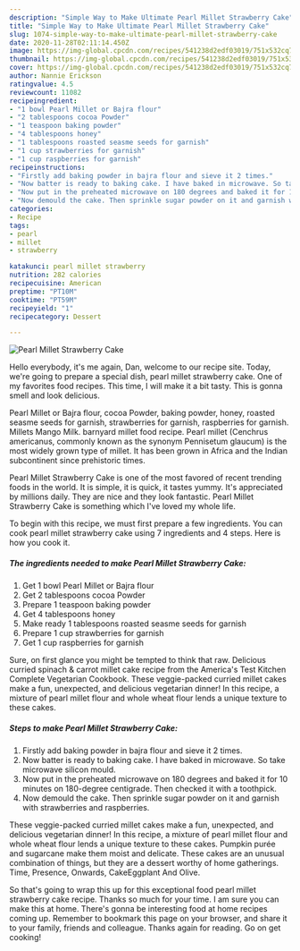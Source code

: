 ```yaml
---
description: "Simple Way to Make Ultimate Pearl Millet Strawberry Cake"
title: "Simple Way to Make Ultimate Pearl Millet Strawberry Cake"
slug: 1074-simple-way-to-make-ultimate-pearl-millet-strawberry-cake
date: 2020-11-28T02:11:14.450Z
image: https://img-global.cpcdn.com/recipes/541238d2edf03019/751x532cq70/pearl-millet-strawberry-cake-recipe-main-photo.jpg
thumbnail: https://img-global.cpcdn.com/recipes/541238d2edf03019/751x532cq70/pearl-millet-strawberry-cake-recipe-main-photo.jpg
cover: https://img-global.cpcdn.com/recipes/541238d2edf03019/751x532cq70/pearl-millet-strawberry-cake-recipe-main-photo.jpg
author: Nannie Erickson
ratingvalue: 4.5
reviewcount: 11082
recipeingredient:
- "1 bowl Pearl Millet or Bajra flour"
- "2 tablespoons cocoa Powder"
- "1 teaspoon baking powder"
- "4 tablespoons honey"
- "1 tablespoons roasted seasme seeds for garnish"
- "1 cup strawberries for garnish"
- "1 cup raspberries for garnish"
recipeinstructions:
- "Firstly add baking powder in bajra flour and sieve it 2 times."
- "Now batter is ready to baking cake. I have baked in microwave. So take microwave silicon mould."
- "Now put in the preheated microwave on 180 degrees and baked it for 10 minutes on 180-degree centigrade. Then checked it with a toothpick."
- "Now demould the cake. Then sprinkle sugar powder on it and garnish with strawberries and raspberries."
categories:
- Recipe
tags:
- pearl
- millet
- strawberry

katakunci: pearl millet strawberry 
nutrition: 282 calories
recipecuisine: American
preptime: "PT10M"
cooktime: "PT59M"
recipeyield: "1"
recipecategory: Dessert

---
```



![Pearl Millet Strawberry Cake](https://img-global.cpcdn.com/recipes/541238d2edf03019/751x532cq70/pearl-millet-strawberry-cake-recipe-main-photo.jpg)

Hello everybody, it's me again, Dan, welcome to our recipe site. Today, we're going to prepare a special dish, pearl millet strawberry cake. One of my favorites food recipes. This time, I will make it a bit tasty. This is gonna smell and look delicious.

Pearl Millet or Bajra flour, cocoa Powder, baking powder, honey, roasted seasme seeds for garnish, strawberries for garnish, raspberries for garnish. Millets Mango Milk. barnyard millet food recipe. Pearl millet (Cenchrus americanus, commonly known as the synonym Pennisetum glaucum) is the most widely grown type of millet. It has been grown in Africa and the Indian subcontinent since prehistoric times.

Pearl Millet Strawberry Cake is one of the most favored of recent trending foods in the world. It is simple, it is quick, it tastes yummy. It's appreciated by millions daily. They are nice and they look fantastic. Pearl Millet Strawberry Cake is something which I've loved my whole life.


To begin with this recipe, we must first prepare a few ingredients. You can cook pearl millet strawberry cake using 7 ingredients and 4 steps. Here is how you cook it.

<!--inarticleads1-->

##### The ingredients needed to make Pearl Millet Strawberry Cake:

1. Get 1 bowl Pearl Millet or Bajra flour
1. Get 2 tablespoons cocoa Powder
1. Prepare 1 teaspoon baking powder
1. Get 4 tablespoons honey
1. Make ready 1 tablespoons roasted seasme seeds for garnish
1. Prepare 1 cup strawberries for garnish
1. Get 1 cup raspberries for garnish


Sure, on first glance you might be tempted to think that raw. Delicious curried spinach &amp; carrot millet cake recipe from the America&#39;s Test Kitchen Complete Vegetarian Cookbook. These veggie-packed curried millet cakes make a fun, unexpected, and delicious vegetarian dinner! In this recipe, a mixture of pearl millet flour and whole wheat flour lends a unique texture to these cakes. 

<!--inarticleads2-->

##### Steps to make Pearl Millet Strawberry Cake:

1. Firstly add baking powder in bajra flour and sieve it 2 times.
1. Now batter is ready to baking cake. I have baked in microwave. So take microwave silicon mould.
1. Now put in the preheated microwave on 180 degrees and baked it for 10 minutes on 180-degree centigrade. Then checked it with a toothpick.
1. Now demould the cake. Then sprinkle sugar powder on it and garnish with strawberries and raspberries.


These veggie-packed curried millet cakes make a fun, unexpected, and delicious vegetarian dinner! In this recipe, a mixture of pearl millet flour and whole wheat flour lends a unique texture to these cakes. Pumpkin purée and sugarcane make them moist and delicate. These cakes are an unusual combination of things, but they are a dessert worthy of home gatherings. Time, Presence, Onwards, CakeEggplant And Olive. 

So that's going to wrap this up for this exceptional food pearl millet strawberry cake recipe. Thanks so much for your time. I am sure you can make this at home. There's gonna be interesting food at home recipes coming up. Remember to bookmark this page on your browser, and share it to your family, friends and colleague. Thanks again for reading. Go on get cooking!
